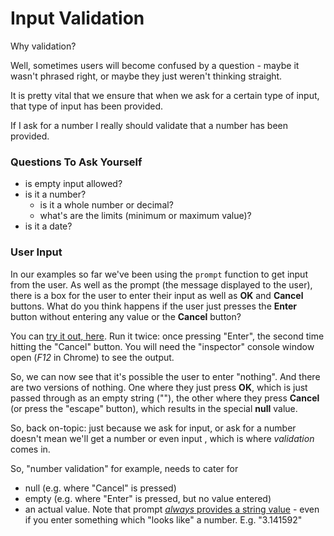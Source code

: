 # Input Validation

Why validation?

Well, sometimes users will become confused by a question - maybe it wasn't phrased right, or maybe they just weren't thinking straight.

It is pretty vital that we ensure that when we ask for a certain type of input, that type of input has been provided.

If I ask for a number I really should validate that a number has been provided.

### Questions To Ask Yourself

- is empty input allowed?
- is it a number?
  - is it a whole number or decimal?
  - what's are the limits (minimum or maximum value)?
- is it a date?

### User Input

In our examples so far we've been using the `prompt` function to get input from the user. As well as the prompt (the message displayed to the user), there is a box for the user to enter their input as well as **OK** and **Cancel** buttons. What do you think happens if the user just presses the **Enter** button without entering any value or the **Cancel** button?

You can [try it out, here](https://jsfiddle.net/oconnedk/q4n0oyks/). Run it twice: once pressing "Enter", the second time hitting the "Cancel" button. You will need the "inspector" console window open (*F12* in Chrome) to see the output.

So, we can now see that it's possible the user to enter "nothing". And there are two versions of nothing. One where they just press **OK**, which is just passed through as an empty string (""), the other where they press **Cancel** (or press the "escape" button), which results in the special **null** value.

So, back on-topic: just because we ask for input, or ask for a number doesn't mean we'll get a number or even input , which is where *validation* comes in.

So, "number validation" for example, needs to cater for
- null (e.g. where "Cancel" is pressed)
- empty (e.g. where "Enter" is pressed, but no value entered)
- an actual value. Note that prompt [*always* provides a string value](https://developer.mozilla.org/en-US/docs/Web/API/Window/prompt) - even if you enter something which "looks like" a number. E.g. "3.141592"
